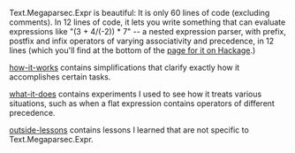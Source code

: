 Text.Megaparsec.Expr is beautiful: It is only 60 lines of code (excluding comments). In 12 lines of code, it lets you write something that can evaluate expressions like "(3 + 4/(-2)) * 7" -- a nested expression parser, with prefix, postfix and infix operators of varying associativity and precedence, in 12 lines (which you'll find at the bottom of the [page for it on Hackage](http://hackage.haskell.org/package/megaparsec-5.1.1/docs/Text-Megaparsec-Expr.html).)

[how-it-works](how-it-works) contains simplifications that clarify exactly how it accomplishes certain tasks.

[what-it-does](what-it-does) contains experiments I used to see how it treats various situations, such as when a flat expression contains operators of different precedence.

[outside-lessons](outside-lessons) contains lessons I learned that are not specific to Text.Megaparsec.Expr.
